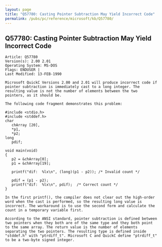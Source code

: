 ```yaml
---
layout: page
title: "Q57780: Casting Pointer Subtraction May Yield Incorrect Code"
permalink: /pubs/pc/reference/microsoft/kb/Q57780/
---
```


## Q57780: Casting Pointer Subtraction May Yield Incorrect Code

	Article: Q57780
	Version(s): 2.00 2.01
	Operating System: MS-DOS
	Flags: ENDUSER |
	Last Modified: 13-FEB-1990
	
	Microsoft QuickC Versions 2.00 and 2.01 will produce incorrect code if
	pointer subtraction is immediately cast to a long integer. The
	resulting value is not the number of elements between the two
	pointers, as it should be.
	
	The following code fragment demonstrates this problem:
	
	#include <stdio.h>
	#include <stddef.h>
	char
	   chArray [20],
	   *p1,
	   *p2;
	long
	   pdif;
	
	void main(void)
	{
	   p2 = &chArray[0];
	   p1 = &chArray[19];
	
	   printf("dif:  %lx\n", (long)(p1 - p2)); /* Invalid count */
	
	   pdif = (p1 - p2);
	   printf("dif:  %lx\n", pdif);  /* Correct count */
	}
	
	In the first printf(), the compiler does not clear out the high-order
	word when the cast is performed, so the resulting long value is
	incorrect. The workaround is to use the second form and calculate the
	count in a temporary variable first.
	
	According to the ANSI standard, pointer subtraction is defined between
	two pointers when they both are of the same type and they both point
	to the same array. The return value is the number of elements
	separating the two pointers. The resulting type is defined inside
	"stddef.h" with "ptrdiff_t". Microsoft C and QuickC define "ptrdiff_t"
	to be a two-byte signed integer.
